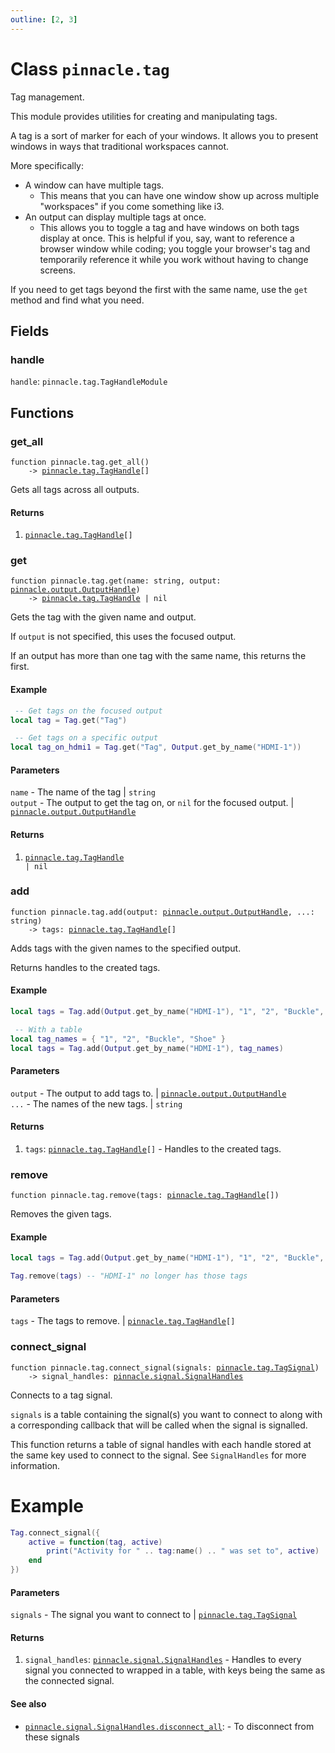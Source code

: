 ```yaml
---
outline: [2, 3]
---
```


# Class `pinnacle.tag`


Tag management.

This module provides utilities for creating and manipulating tags.

A tag is a sort of marker for each of your windows. It allows you to present windows in ways that
traditional workspaces cannot.

More specifically:

 - A window can have multiple tags.
   - This means that you can have one window show up across multiple "workspaces" if you come something like i3.
 - An output can display multiple tags at once.
   - This allows you to toggle a tag and have windows on both tags display at once. This is helpful if you, say, want to reference a browser window while coding; you toggle your browser's tag and temporarily reference it while you work without having to change screens.

If you need to get tags beyond the first with the same name, use the `get` method and find what you need.

## Fields

### handle

`handle`: <code>pinnacle.tag.TagHandleModule</code>




## Functions

### <Badge type="function" text="function" /> get_all

<div class="language-lua"><pre><code>function pinnacle.tag.get_all()
    -> <a href="/lua-reference/main/classes/pinnacle.tag.TagHandle">pinnacle.tag.TagHandle</a>[]</code></pre></div>

Gets all tags across all outputs.




#### Returns

1. <code><a href="/lua-reference/main/classes/pinnacle.tag.TagHandle">pinnacle.tag.TagHandle</a>[]</code>




### <Badge type="function" text="function" /> get

<div class="language-lua"><pre><code>function pinnacle.tag.get(name: string, output: <a href="/lua-reference/main/classes/pinnacle.output.OutputHandle">pinnacle.output.OutputHandle</a>)
    -> <a href="/lua-reference/main/classes/pinnacle.tag.TagHandle">pinnacle.tag.TagHandle</a> | nil</code></pre></div>

Gets the tag with the given name and output.

If `output` is not specified, this uses the focused output.

If an output has more than one tag with the same name, this returns the first.

#### Example
```lua
 -- Get tags on the focused output
local tag = Tag.get("Tag")

 -- Get tags on a specific output
local tag_on_hdmi1 = Tag.get("Tag", Output.get_by_name("HDMI-1"))
```



#### Parameters

`name` - The name of the tag
	| <code>string</code><br>
`output` - The output to get the tag on, or `nil` for the focused output.
	| <code><a href="/lua-reference/main/classes/pinnacle.output.OutputHandle">pinnacle.output.OutputHandle</a></code>



#### Returns

1. <code><a href="/lua-reference/main/classes/pinnacle.tag.TagHandle">pinnacle.tag.TagHandle</a> | nil</code>




### <Badge type="function" text="function" /> add

<div class="language-lua"><pre><code>function pinnacle.tag.add(output: <a href="/lua-reference/main/classes/pinnacle.output.OutputHandle">pinnacle.output.OutputHandle</a>, ...: string)
    -> tags: <a href="/lua-reference/main/classes/pinnacle.tag.TagHandle">pinnacle.tag.TagHandle</a>[]</code></pre></div>

Adds tags with the given names to the specified output.

Returns handles to the created tags.

#### Example
```lua
local tags = Tag.add(Output.get_by_name("HDMI-1"), "1", "2", "Buckle", "Shoe")

 -- With a table
local tag_names = { "1", "2", "Buckle", "Shoe" }
local tags = Tag.add(Output.get_by_name("HDMI-1"), tag_names)
```




#### Parameters

`output` - The output to add tags to.
	| <code><a href="/lua-reference/main/classes/pinnacle.output.OutputHandle">pinnacle.output.OutputHandle</a></code><br>
`...` - The names of the new tags.
	| <code>string</code>



#### Returns

1. `tags`: <code><a href="/lua-reference/main/classes/pinnacle.tag.TagHandle">pinnacle.tag.TagHandle</a>[]</code> - Handles to the created tags.




### <Badge type="function" text="function" /> remove

<div class="language-lua"><pre><code>function pinnacle.tag.remove(tags: <a href="/lua-reference/main/classes/pinnacle.tag.TagHandle">pinnacle.tag.TagHandle</a>[])</code></pre></div>

Removes the given tags.

#### Example
```lua
local tags = Tag.add(Output.get_by_name("HDMI-1"), "1", "2", "Buckle", "Shoe")

Tag.remove(tags) -- "HDMI-1" no longer has those tags
```


#### Parameters

`tags` - The tags to remove.
	| <code><a href="/lua-reference/main/classes/pinnacle.tag.TagHandle">pinnacle.tag.TagHandle</a>[]</code>






### <Badge type="function" text="function" /> connect_signal

<div class="language-lua"><pre><code>function pinnacle.tag.connect_signal(signals: <a href="/lua-reference/main/classes/pinnacle.tag.TagSignal">pinnacle.tag.TagSignal</a>)
    -> signal_handles: <a href="/lua-reference/main/classes/pinnacle.signal.SignalHandles">pinnacle.signal.SignalHandles</a></code></pre></div>

Connects to a tag signal.

`signals` is a table containing the signal(s) you want to connect to along with
a corresponding callback that will be called when the signal is signalled.

This function returns a table of signal handles with each handle stored at the same key used
to connect to the signal. See `SignalHandles` for more information.

# Example
```lua
Tag.connect_signal({
    active = function(tag, active)
        print("Activity for " .. tag:name() .. " was set to", active)
    end
})
```




#### Parameters

`signals` - The signal you want to connect to
	| <code><a href="/lua-reference/main/classes/pinnacle.tag.TagSignal">pinnacle.tag.TagSignal</a></code>



#### Returns

1. `signal_handles`: <code><a href="/lua-reference/main/classes/pinnacle.signal.SignalHandles">pinnacle.signal.SignalHandles</a></code> - Handles to every signal you connected to wrapped in a table, with keys being the same as the connected signal.



#### See also

- <code><a href="/lua-reference/main/classes/pinnacle#signal.SignalHandles.disconnect_all">pinnacle.signal.SignalHandles.disconnect_all</a></code>: - To disconnect from these signals